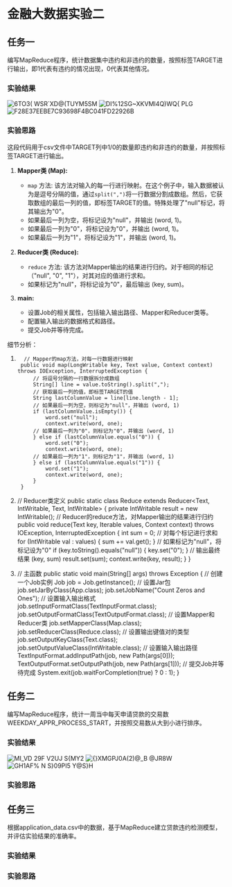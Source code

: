 # 金融大数据实验二
## 任务一
编写MapReduce程序，统计数据集中违约和⾮违约的数量，按照标签TARGET进⾏输出，即1代表有违约的情况出现，0代表其他情况。
### 实验结果
![6`TO3( `WSR`XD@(TUYM5SM](https://github.com/shich-Liu/-5/assets/128021744/02d6c2c5-14f7-4ada-94d5-acb44f4d7dd8)
![DI%12SG~XKVMI4Q)WQ{ PLG](https://github.com/shich-Liu/-5/assets/128021744/1c8eafbb-8104-41bc-874b-d41769c55861)
![F28E37EEBE7C93698F4BC041FD22926B](https://github.com/shich-Liu/-5/assets/128021744/e52e0923-936f-42f1-b601-44e489fbd6e8)

### 实验思路
这段代码用于csv文件中TARGET列中1/0的数量即违约和非违约的数量，并按照标签TARGET进行输出。
1. **Mapper类 (Map):**
   - `map` 方法: 该方法对输入的每一行进行映射。在这个例子中，输入数据被认为是逗号分隔的值，通过`split(",")`将一行数据分割成数组。然后，它获取数组的最后一列的值，即标签TARGET的值。特殊处理了"null"标记，将其输出为"0"。
   - 如果最后一列为空，将标记设为"null"，并输出 (word, 1)。
   - 如果最后一列为"0"，将标记设为"0"，并输出 (word, 1)。
   - 如果最后一列为"1"，将标记设为"1"，并输出 (word, 1)。

2. **Reducer类 (Reduce):**
   - `reduce` 方法: 该方法对Mapper输出的结果进行归约。对于相同的标记（"null", "0", "1"），对其对应的值进行求和。
   - 如果标记为"null"，将标记设为"0"，最后输出 (key, sum)。

3. **main:**
   - 设置Job的相关属性，包括输入输出路径、Mapper和Reducer类等。
   - 配置输入输出的数据格式和路径。
   - 提交Job并等待完成。

细节分析：
1.       // Mapper的map方法，对每一行数据进行映射
        public void map(LongWritable key, Text value, Context context) throws IOException, InterruptedException {
            // 将逗号分隔的一行数据拆分成数组
            String[] line = value.toString().split(",");
            // 获取最后一列的值，即标签TARGET的值
            String lastColumnValue = line[line.length - 1];
            // 如果最后一列为空，则标记为"null"，并输出 (word, 1)
            if (lastColumnValue.isEmpty()) {
                word.set("null");
                context.write(word, one);
            // 如果最后一列为"0"，则标记为"0"，并输出 (word, 1)
            } else if (lastColumnValue.equals("0")) {
                word.set("0");
                context.write(word, one);
            // 如果最后一列为"1"，则标记为"1"，并输出 (word, 1)
            } else if (lastColumnValue.equals("1")) {
                word.set("1");
                context.write(word, one);
            }
        }

2.   // Reducer类定义
    public static class Reduce extends Reducer<Text, IntWritable, Text, IntWritable> {
        private IntWritable result = new IntWritable();
        // Reducer的reduce方法，对Mapper输出的结果进行归约
        public void reduce(Text key, Iterable<IntWritable> values, Context context) throws IOException, InterruptedException {
            int sum = 0;
            // 对每个标记进行求和
            for (IntWritable val : values) {
                sum += val.get();
            }
            // 如果标记为"null"，将标记设为"0"
            if (key.toString().equals("null")) {
                key.set("0");
            }
            // 输出最终结果 (key, sum)
            result.set(sum);
            context.write(key, result);
        }
    }

3.   // 主函数
    public static void main(String[] args) throws Exception {
        // 创建一个Job实例
        Job job = Job.getInstance();
        // 设置Jar包
        job.setJarByClass(App.class);
        job.setJobName("Count Zeros and Ones");
        // 设置输入输出格式
        job.setInputFormatClass(TextInputFormat.class);
        job.setOutputFormatClass(TextOutputFormat.class);
        // 设置Mapper和Reducer类
        job.setMapperClass(Map.class);
        job.setReducerClass(Reduce.class);
        // 设置输出键值对的类型
        job.setOutputKeyClass(Text.class);
        job.setOutputValueClass(IntWritable.class);
        // 设置输入输出路径
        TextInputFormat.addInputPath(job, new Path(args[0]));
        TextOutputFormat.setOutputPath(job, new Path(args[1]));
        // 提交Job并等待完成
        System.exit(job.waitForCompletion(true) ? 0 : 1);
    }
   
## 任务二
编写MapReduce程序，统计⼀周当中每天申请贷款的交易数WEEKDAY_APPR_PROCESS_START，并按照交易数从⼤到⼩进⾏排序。
### 实验结果
![MI_VD 29F V`2U`J S{MY2](https://github.com/shich-Liu/-5/assets/128021744/6ef71db6-2164-48dc-90e6-25356afc093b)
![{}X`MGPJ0A(2)@_B `@JR8W](https://github.com/shich-Liu/-5/assets/128021744/a999e03f-cfaa-4834-a2f2-03be4b8cee1e)
![GH1AF% N S}09PI5 Y@S}H](https://github.com/shich-Liu/-5/assets/128021744/3d1eb27d-3e35-45ef-ab00-8ebf2bd59982)
### 实验思路



## 任务三
根据application_data.csv中的数据，基于MapReduce建⽴贷款违约检测模型，并评估实验结果的准确率。
### 实验结果
### 实验思路

